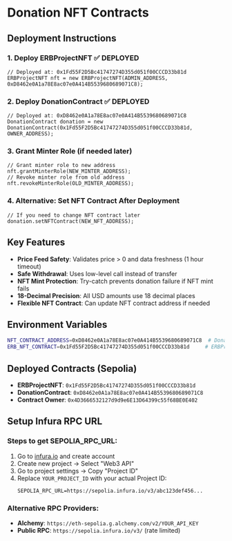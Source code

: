 # Donation NFT Contracts

## Deployment Instructions

### 1. Deploy ERBProjectNFT ✅ DEPLOYED
```solidity
// Deployed at: 0x1Fd55F2D5Bc41747274D355d051f00CCCD33b81d
ERBProjectNFT nft = new ERBProjectNFT(ADMIN_ADDRESS, 0xD8462e0A1a78E8ac07e0A414B5539680689071C8);
```

### 2. Deploy DonationContract ✅ DEPLOYED
```solidity
// Deployed at: 0xD8462e0A1a78E8ac07e0A414B5539680689071C8
DonationContract donation = new DonationContract(0x1Fd55F2D5Bc41747274D355d051f00CCCD33b81d, OWNER_ADDRESS);
```

### 3. Grant Minter Role (if needed later)
```solidity
// Grant minter role to new address
nft.grantMinterRole(NEW_MINTER_ADDRESS);
// Revoke minter role from old address
nft.revokeMinterRole(OLD_MINTER_ADDRESS);
```

### 4. Alternative: Set NFT Contract After Deployment
```solidity
// If you need to change NFT contract later
donation.setNFTContract(NEW_NFT_ADDRESS);
```

## Key Features

- **Price Feed Safety**: Validates price > 0 and data freshness (1 hour timeout)
- **Safe Withdrawal**: Uses low-level call instead of transfer
- **NFT Mint Protection**: Try-catch prevents donation failure if NFT mint fails
- **18-Decimal Precision**: All USD amounts use 18 decimal places
- **Flexible NFT Contract**: Can update NFT contract address if needed

## Environment Variables
```bash
NFT_CONTRACT_ADDRESS=0xD8462e0A1a78E8ac07e0A414B5539680689071C8  # DonationContract address
ERB_NFT_CONTRACT=0x1Fd55F2D5Bc41747274D355d051f00CCCD33b81d     # ERBProjectNFT address
```

## Deployed Contracts (Sepolia)
- **ERBProjectNFT**: `0x1Fd55F2D5Bc41747274D355d051f00CCCD33b81d`
- **DonationContract**: `0xD8462e0A1a78E8ac07e0A414B5539680689071C8`
- **Contract Owner**: `0x4D3666532127d9d9e6E13D64399c55f68BE0E402`

## Setup Infura RPC URL

### Steps to get SEPOLIA_RPC_URL:
1. Go to [infura.io](https://infura.io) and create account
2. Create new project → Select "Web3 API"
3. Go to project settings → Copy "Project ID"
4. Replace `YOUR_PROJECT_ID` with your actual Project ID:
   ```
   SEPOLIA_RPC_URL=https://sepolia.infura.io/v3/abc123def456...
   ```

### Alternative RPC Providers:
- **Alchemy**: `https://eth-sepolia.g.alchemy.com/v2/YOUR_API_KEY`
- **Public RPC**: `https://sepolia.infura.io/v3/` (rate limited)